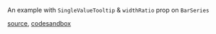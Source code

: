 An example with `SingleValueTooltip` & `widthRatio` prop on `BarSeries`

[source](https://github.com/backenddevplus/react-stockcharts/blob/master/docs/lib/charts/AreaChartWithZoomPan.js), [codesandbox](https://codesandbox.io/s/github/backenddevplus/react-stockcharts-examples2/tree/master/examples/AreaChartWithZoomPan)